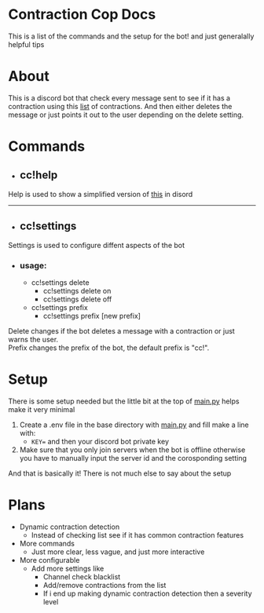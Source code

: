 # Contraction Cop Docs
This is a list of the commands and the setup for the bot! and just generalally helpful tips

# About
This is a discord bot that check every message sent to see if it has a contraction using this [list](contractions.txt) of contractions. And then either deletes the message or just points it out to the user depending on the delete setting.

# Commands

 - ## cc!help
  Help is used to show a simplified version of [this](#commands) in disord

***

 - ## cc!settings
 Settings is used to configure diffent aspects of the bot
 - ### usage:
   - cc!settings delete
       - cc!settings delete on
       - cc!settings delete off
   - cc!settings prefix
       - cc!settings prefix [new prefix]
 
 Delete changes if the bot deletes a message with a contraction or just warns the user.<br>
 Prefix changes the prefix of the bot, the default prefix is "cc!".

# Setup
There is some setup needed but the little bit at the top of [main.py](main.py) helps make it very minimal
1. Create a .env file in the base directory with [main.py](main.py) and fill make a line with:
   - `KEY=` and then your discord bot private key
2. Make sure that you only join servers when the bot is offline otherwise you have to manually input the server id and the corosponding setting<br>

And that is basically it! There is not much else to say about the setup

# Plans
- Dynamic contraction detection
  - Instead of checking list see if it has common contraction features
- More commands
  - Just more clear, less vague, and just more interactive
- More configurable
  - Add more settings like
    - Channel check blacklist
    - Add/remove contractions from the list
    - If i end up making dynamic contraction detection then a severity level
